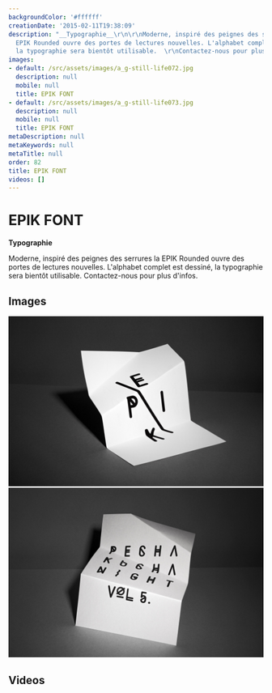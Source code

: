```yaml
---
backgroundColor: '#ffffff'
creationDate: '2015-02-11T19:38:09'
description: "__Typographie__\r\n\r\nModerne, inspiré des peignes des serrures la
  EPIK Rounded ouvre des portes de lectures nouvelles. L'alphabet complet est dessiné,
  la typographie sera bientôt utilisable.  \r\nContactez-nous pour plus d'infos."
images:
- default: /src/assets/images/a_g-still-life072.jpg
  description: null
  mobile: null
  title: EPIK FONT
- default: /src/assets/images/a_g-still-life073.jpg
  description: null
  mobile: null
  title: EPIK FONT
metaDescription: null
metaKeywords: null
metaTitle: null
order: 82
title: EPIK FONT
videos: []
---
```


# EPIK FONT

__Typographie__

Moderne, inspiré des peignes des serrures la EPIK Rounded ouvre des portes de lectures nouvelles. L'alphabet complet est dessiné, la typographie sera bientôt utilisable.
Contactez-nous pour plus d'infos.

## Images

![EPIK FONT](/src/assets/images/a_g-still-life072.jpg)
![EPIK FONT](/src/assets/images/a_g-still-life073.jpg)

## Videos
